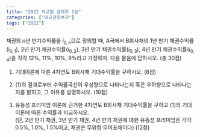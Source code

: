 ```yaml
---
title: "2022 외교원 경제학 1문"
categories: ["외교관후보자"]
tags: ["2022"]
---
```


채권의 $n$년 만기수익률을 $i_{0,n}$으로 정의할 때, A국에서 B회사채의 1년 만기 채권수익률($i_{0,1}$), 2년 만기 채권수익률($i_{0,2}$), 3년 만기 채권수익률($i_{0,3}$), 4년 만기 채권수익률($i_{0,4}$)을 각각 12\%, 11\%, 10\%, 9\%라고 가정하자. 다음 물음에 답하시오. (총 30점)

1) 기대이론에 따른 4차연도 B회사채 기대수익률을 구하시오. (8점)

2) (1)의 결과로부터 수익률곡선이 우상향으로 나타나는지 혹은 우하향으로 나타나는지를 밝히고, 그 이유를 설명하시오. (10점)

3) 유동성 프리미엄 이론에 근거한 4차연도 B회사채 기대수익률을 구하고 (1)의 기대이론에 따른 수익률과 비교하시오.  
   (단, 2년 만기 채권, 3년 만기 채권, 4년 만기 채권에 대한 유동성 프리미엄은 각각 0.5\%, 1.0\%, 1.5\%이고, 채권은 무위험·무이표채이다) (12점)

